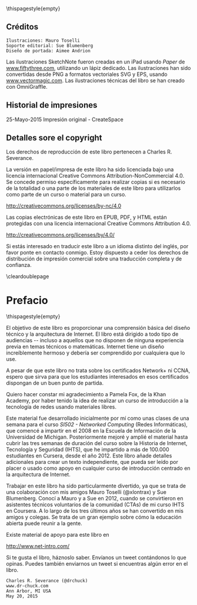 \thispagestyle{empty}

Créditos
-------

    Ilustraciones: Mauro Toselli
    Soporte editorial: Sue Blumenberg
    Diseño de portada: Aimee Andrion

Las ilustraciones SketchNote fueron creadas en un iPad usando
*Paper* de www.fiftythree.com, utilizando un lápiz dedicado.
Las ilustraciones han sido convertidas desde PNG a
formatos vectoriales SVG y EPS, usando www.vectormagic.com.
Las ilustraciones técnicas del libro se han creado con OmniGraffle.

Historial de impresiones
------------------------

25-Mayo-2015 Impresión original - CreateSpace

Detalles sore el copyright
--------------------------

Los derechos de reproducción de este libro pertenecen a Charles R. Severance.

La versión en papel/impresa de este libro ha sido licenciada bajo una
licencia internacional Creative Commons Attribution-NonCommercial 4.0.
Se concede permiso específicamente para realizar copias si es
necesario de la totalidad o una parte de los materiales de este libro
para utilizarlos como parte de un curso o material para un curso.

http://creativecommons.org/licenses/by-nc/4.0

Las copias electrónicas de este libro en EPUB, PDF, y HTML
están protegidas con una licencia internacional
Creative Commons Attribution 4.0.

http://creativecommons.org/licenses/by/4.0/

Si estás interesado en traducir este libro a un idioma
distinto del inglés, por favor ponte en contacto conmigo. Estoy dispuesto
a ceder los derechos de distribución de impresión comercial sobre una
traducción completa y de confianza.

\cleardoublepage

Prefacio
========
\thispagestyle{empty}

El objetivo de este libro es proporcionar una comprensión básica del
diseño técnico y la arquitectura de Internet.
El libro está dirigido a todo tipo de audiencias -- incluso a aquellos que no
disponen de ninguna experiencia previa en temas técnicos o matemáticas.
Internet tiene un diseño increíblemente hermoso y debería ser comprendido
por cualquiera que lo use.

A pesar de que este libro no trata sobre los certificados Network+ ni
CCNA, espero que sirva para que los estudiantes interesados en esos
certificados dispongan de un buen punto de partida.

Quiero hacer constar mi agradecimiento a Pamela Fox, de la Khan Academy, por
haber tenido la idea de realizar un curso de introducción a la tecnología de
redes usando materiales libres.

Este material fue desarrollado inicialmente por mí como unas clases de una
semana para el curso *SI502 - Networked Computing* (Redes Informáticas), que
comencé a impartir en el 2008 en la Escuela de Información de la Universidad de
Michigan. Posteriormente mejoré y amplié el material hasta cubrir las tres
semanas de duración del curso sobre la Historia de Internet, Tecnología y
Seguridad (IHTS), que he impartido a más de 100.000 estudiantes en Cursera,
desde el año 2012. Este libro añade detalles adicionales para crear un texto
independiente, que pueda ser leído por placer o usado como apoyo en
cualquier curso de introducción centrado en la arquitectura de Internet.

Trabajar en este libro ha sido particularmente divertido, ya que se trata de una
colaboración con mis amigos Mauro Toselli (@xlontrax) y Sue Blumenberg. Conocí
a Mauro y a Sue en 2012, cuando se convirtieron en asistentes técnicos
voluntarios de la comunidad (CTAs) de mi curso IHTS en Coursera. A lo largo
de los tres últimos años se han convertido en mis amigos y colegas. Se trata de
un gran ejemplo sobre cómo la educación abierta puede reunir a la gente.

Existe material de apoyo para este libro en

http://www.net-intro.com/

Si te gusta el libro, háznoslo saber. Envíanos un tweet contándonos lo que
opinas. Puedes también enviarnos un tweet si encuentras algún error en el libro.

    Charles R. Severance (@drchuck)
    www.dr-chuck.com
    Ann Arbor, MI USA
    May 20, 2015

